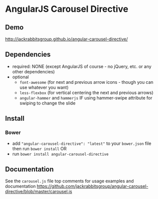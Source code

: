 # AngularJS Carousel Directive

## Demo
http://jackrabbitsgroup.github.io/angular-carousel-directive/

## Dependencies
- required: NONE (except AngularJS of course - no jQuery, etc. or any other dependencies)
- optional
	- `font-awesome` (for next and previous arrow icons - though you can use whatever you want)
	- `less-flexbox` (for vertical centering the next and previous arrows)
	- `angular-hammer` and `hammerjs` IF using hammer-swipe attribute for swiping to change the slide

## Install
### Bower
- add `"angular-carousel-directive": "latest"` to your `bower.json` file then run `bower install`
OR
- run `bower install angular-carousel-directive`

## Documentation
See the `carousel.js` file top comments for usage examples and documentation
https://github.com/jackrabbitsgroup/angular-carousel-directive/blob/master/carousel.js